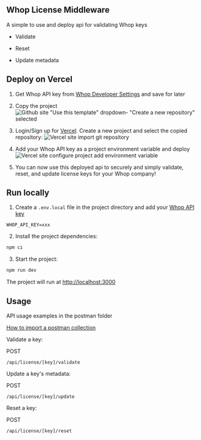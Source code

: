 ## Whop License Middleware

A simple to use and deploy api for validating Whop keys

- Validate

- Reset

- Update metadata

## Deploy on Vercel

1. Get Whop API key from [Whop Developer Settings](https://dash.whop.com/settings/developer) and save for later

2. Copy the project ![Github site "Use this template" dropdown- "Create a new repository" selected](https://i.imgur.com/N2ekoK6.png)

3. Login/Sign up for [Vercel](https://vercel.com/#get-started). Create a new project and select the copied repository: ![Vercel site import git repository](https://i.imgur.com/7K2q9IW.png)

4. Add your Whop API key as a project environment variable and deploy ![Vercel site configure project add environment variable](https://i.imgur.com/k24CU7s.png)

5. You can now use this deployed api to securely and simply validate, reset, and update license keys for your Whop company!

## Run locally

1. Create a `.env.local` file in the project directory and add your [Whop API key](https://dash.whop.com/settings/developer)

```
WHOP_API_KEY=xxx
```

2. Install the project dependencies:

```bash
npm ci
```

3. Start the project:

```bash
npm run dev
```

The project will run at [http://localhost:3000](http://localhost:3000)

## Usage

API usage examples in the postman folder 

[How to import a postman collection](https://learning.postman.com/docs/getting-started/importing-and-exporting-data/#importing-postman-data)

Validate a key:

POST
```
/api/license/[key]/validate
```

Update a key's metadata:

POST
```
/api/license/[key]/update
```

Reset a key:

POST
```
/api/license/[key]/reset
```
